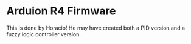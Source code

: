 # Arduion R4 Firmware

This is done by Horacio!  He may have created both a PID version and a fuzzy logic controller version.
